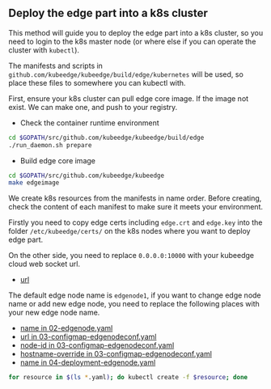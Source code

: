 ##  Deploy the edge part into a k8s cluster

This method will guide you to deploy the edge part into a k8s cluster,
so you need to login to the k8s master node (or where else if you can
operate the cluster with `kubectl`).

The manifests and scripts in `github.com/kubeedge/kubeedge/build/edge/kubernetes`
will be used, so place these files to somewhere you can kubectl with.

First, ensure your k8s cluster can pull edge core image. If the
image not exist. We can make one, and push to your registry.

- Check the container runtime environment

```bash
cd $GOPATH/src/github.com/kubeedge/kubeedge/build/edge
./run_daemon.sh prepare
```

- Build edge core image

```bash
cd $GOPATH/src/github.com/kubeedge/kubeedge
make edgeimage
```

We create k8s resources from the manifests in name order. Before
creating, check the content of each manifest to make sure it meets your
environment.

Firstly you need to copy edge certs including `edge.crt` and `edge.key` into the folder
`/etc/kubeedge/certs/` on the k8s nodes where you want to deploy edge part.

On the other side, you need to replace `0.0.0.0:10000` with your kubeedge cloud web socket url.
* [url](03-configmap-edgenodeconf.yaml#L20)

The default edge node name is `edgenode1`,
if you want to change edge node name or add new edge node,
you need to replace the following places with your new edge node name.

* [name in 02-edgenode.yaml](02-edgenode.yaml#L4)
* [url in 03-configmap-edgenodeconf.yaml](03-configmap-edgenodeconf.yaml#L20)
* [node-id in 03-configmap-edgenodeconf.yaml](03-configmap-edgenodeconf.yaml#L33)
* [hostname-override in 03-configmap-edgenodeconf.yaml](03-configmap-edgenodeconf.yaml#L36)
* [name in 04-deployment-edgenode.yaml](04-deployment-edgenode.yaml#L4)

```bash
for resource in $(ls *.yaml); do kubectl create -f $resource; done
```
